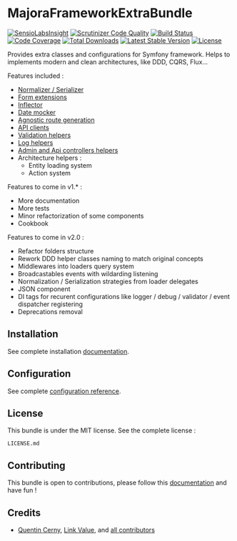 # MajoraFrameworkExtraBundle
[![SensioLabsInsight](https://insight.sensiolabs.com/projects/4ba76532-49c8-448d-902f-9e037102b7d2/mini.png)](https://insight.sensiolabs.com/projects/beb6e229-e98c-4df6-a894-2586a64418cc) [![Scrutinizer Code Quality](https://scrutinizer-ci.com/g/LinkValue/MajoraFrameworkExtraBundle/badges/quality-score.png?b=master)](https://scrutinizer-ci.com/g/LinkValue/MajoraFrameworkExtraBundle/?branch=master) [![Build Status](https://travis-ci.org/LinkValue/MajoraFrameworkExtraBundle.svg?branch=master)](https://travis-ci.org/LinkValue/MajoraFrameworkExtraBundle) [![Code Coverage](https://scrutinizer-ci.com/g/LinkValue/MajoraFrameworkExtraBundle/badges/coverage.png?b=master)](https://scrutinizer-ci.com/g/LinkValue/MajoraFrameworkExtraBundle/?branch=master) [![Total Downloads](https://poser.pugx.org/majora/framework-extra-bundle/downloads)](https://packagist.org/packages/majora/framework-extra-bundle) [![Latest Stable Version](https://poser.pugx.org/majora/framework-extra-bundle/v/stable)](https://packagist.org/packages/majora/framework-extra-bundle) [![License](https://poser.pugx.org/majora/framework-extra-bundle/license)](https://packagist.org/packages/majora/framework-extra-bundle)

Provides extra classes and configurations for Symfony framework.
Helps to implements modern and clean architectures, like DDD, CQRS, Flux...

Features included :

* [Normalizer / Serializer](docs/normalizer.md)
* [Form extensions](docs/forms.md)
* [Inflector](docs/inflector.md)
* [Date mocker](docs/date_mocker.md)
* [Agnostic route generation](docs/agnostic_router.md)
* [API clients](docs/api_clients.md)
* [Validation helpers](docs/validation.md)
* [Log helpers](docs/logs.md)
* [Admin and Api controllers helpers](docs/controllers.md)
* Architecture helpers :
  * Entity loading system
  * Action system

Features to come in v1.* :

* More documentation
* More tests
* Minor refactorization of some components
* Cookbook

Features to come in v2.0 :

* Refactor folders structure
* Rework DDD helper classes naming to match original concepts
* Middlewares into loaders query system
* Broadcastables events with wildarding listening
* Normalization / Serialization strategies from loader delegates
* JSON component
* DI tags for recurent configurations like logger / debug / validator / event dispatcher registering
* Deprecations removal

## Installation

See complete installation [documentation](docs/installation.md).

## Configuration

See complete [configuration reference](docs/configuration_reference.md).

## License

This bundle is under the MIT license. See the complete license :

    LICENSE.md

## Contributing

This bundle is open to contributions, please follow this [documentation](docs/contributing.md) and have fun !

## Credits

- [Quentin Cerny](https://github.com/Nyxis), [Link Value](http://link-value.fr/), and [all contributors](https://github.com/LinkValue/MajoraFrameworkExtraBundle/graphs/contributors)
